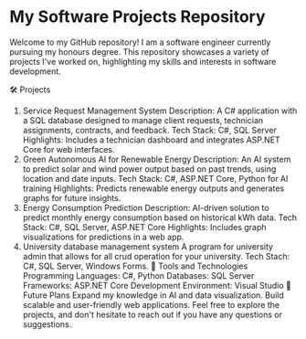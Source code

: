 # My Software Projects Repository
Welcome to my GitHub repository! I am a software engineer currently pursuing my honours degree. This repository showcases a variety of projects I've worked on, highlighting my skills and interests in software development.

🛠️ Projects
1. Service Request Management System
Description: A C# application with a SQL database designed to manage client requests, technician assignments, contracts, and feedback.
Tech Stack: C#, SQL Server
Highlights: Includes a technician dashboard and integrates ASP.NET Core for web interfaces.
2. Green Autonomous AI for Renewable Energy
Description: An AI system to predict solar and wind power output based on past trends, using location and date inputs.
Tech Stack: C#, ASP.NET Core, Python for AI training
Highlights: Predicts renewable energy outputs and generates graphs for future insights.
3. Energy Consumption Prediction
Description: AI-driven solution to predict monthly energy consumption based on historical kWh data.
Tech Stack: C#, SQL Server, ASP.NET Core
Highlights: Includes graph visualizations for predictions in a web app.
4. University database management system
A program for university admin that allows for all crud operation for your university.
Tech Stach: C#, SQL Server, Windows Forms.
🔧 Tools and Technologies
Programming Languages: C#, Python
Databases: SQL Server
Frameworks: ASP.NET Core
Development Environment: Visual Studio
🚀 Future Plans
Expand my knowledge in AI and data visualization.
Build scalable and user-friendly web applications.
Feel free to explore the projects, and don't hesitate to reach out if you have any questions or suggestions.
